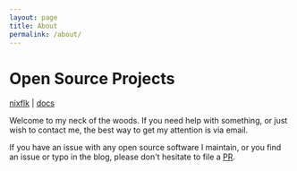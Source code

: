 ```yaml
---
layout: page
title: About
permalink: /about/
---
```


# Open Source Projects
[nixflk](https://github.com/nrdxp/nixflk) | [docs](../nixflk)

Welcome to my neck of the woods. If you need help with something, or just wish
to contact me, the best way to get my attention is via email.

If you have an issue with any open source software I maintain, or you find an
issue or typo in the blog, please don't hesitate to file a
[PR](https://github.com/nrdxp/nrdxp.github.io).

